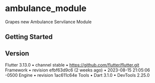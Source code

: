 # ambulance_module

Grapes new Ambulance Servilance Module

## Getting Started


## Version

Flutter 3.13.0 • channel stable • https://github.com/flutter/flutter.git
Framework • revision efbf63d9c6 (2 weeks ago) • 2023-08-15 21:05:06 -0500
Engine • revision 1ac611c64e
Tools • Dart 3.1.0 • DevTools 2.25.0

